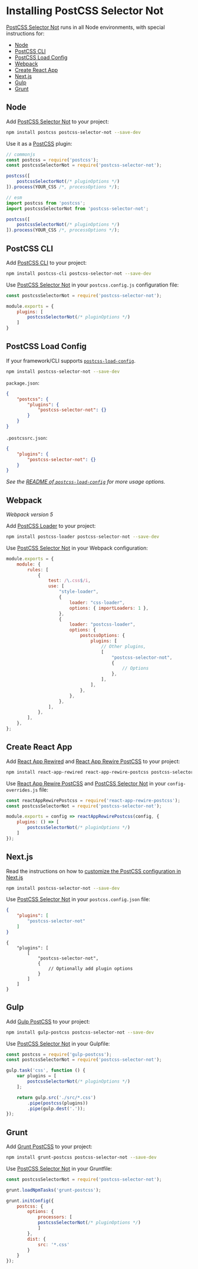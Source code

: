 # Installing PostCSS Selector Not

[PostCSS Selector Not] runs in all Node environments, with special instructions for:

- [Node](#node)
- [PostCSS CLI](#postcss-cli)
- [PostCSS Load Config](#postcss-load-config)
- [Webpack](#webpack)
- [Create React App](#create-react-app)
- [Next.js](#nextjs)
- [Gulp](#gulp)
- [Grunt](#grunt)



## Node

Add [PostCSS Selector Not] to your project:

```bash
npm install postcss postcss-selector-not --save-dev
```

Use it as a [PostCSS] plugin:

```js
// commonjs
const postcss = require('postcss');
const postcssSelectorNot = require('postcss-selector-not');

postcss([
	postcssSelectorNot(/* pluginOptions */)
]).process(YOUR_CSS /*, processOptions */);
```

```js
// esm
import postcss from 'postcss';
import postcssSelectorNot from 'postcss-selector-not';

postcss([
	postcssSelectorNot(/* pluginOptions */)
]).process(YOUR_CSS /*, processOptions */);
```

## PostCSS CLI

Add [PostCSS CLI] to your project:

```bash
npm install postcss-cli postcss-selector-not --save-dev
```

Use [PostCSS Selector Not] in your `postcss.config.js` configuration file:

```js
const postcssSelectorNot = require('postcss-selector-not');

module.exports = {
	plugins: [
		postcssSelectorNot(/* pluginOptions */)
	]
}
```

## PostCSS Load Config

If your framework/CLI supports [`postcss-load-config`](https://github.com/postcss/postcss-load-config).

```bash
npm install postcss-selector-not --save-dev
```

`package.json`:

```json
{
	"postcss": {
		"plugins": {
			"postcss-selector-not": {}
		}
	}
}
```

`.postcssrc.json`:

```json
{
	"plugins": {
		"postcss-selector-not": {}
	}
}
```

_See the [README of `postcss-load-config`](https://github.com/postcss/postcss-load-config#usage) for more usage options._

## Webpack

_Webpack version 5_

Add [PostCSS Loader] to your project:

```bash
npm install postcss-loader postcss-selector-not --save-dev
```

Use [PostCSS Selector Not] in your Webpack configuration:

```js
module.exports = {
	module: {
		rules: [
			{
				test: /\.css$/i,
				use: [
					"style-loader",
					{
						loader: "css-loader",
						options: { importLoaders: 1 },
					},
					{
						loader: "postcss-loader",
						options: {
							postcssOptions: {
								plugins: [
									// Other plugins,
									[
										"postcss-selector-not",
										{
											// Options
										},
									],
								],
							},
						},
					},
				],
			},
		],
	},
};
```

## Create React App

Add [React App Rewired] and [React App Rewire PostCSS] to your project:

```bash
npm install react-app-rewired react-app-rewire-postcss postcss-selector-not --save-dev
```

Use [React App Rewire PostCSS] and [PostCSS Selector Not] in your
`config-overrides.js` file:

```js
const reactAppRewirePostcss = require('react-app-rewire-postcss');
const postcssSelectorNot = require('postcss-selector-not');

module.exports = config => reactAppRewirePostcss(config, {
	plugins: () => [
		postcssSelectorNot(/* pluginOptions */)
	]
});
```

## Next.js

Read the instructions on how to [customize the PostCSS configuration in Next.js](https://nextjs.org/docs/advanced-features/customizing-postcss-config)

```bash
npm install postcss-selector-not --save-dev
```

Use [PostCSS Selector Not] in your `postcss.config.json` file:

```json
{
	"plugins": [
		"postcss-selector-not"
	]
}
```

```json5
{
	"plugins": [
		[
			"postcss-selector-not",
			{
				// Optionally add plugin options
			}
		]
	]
}
```

## Gulp

Add [Gulp PostCSS] to your project:

```bash
npm install gulp-postcss postcss-selector-not --save-dev
```

Use [PostCSS Selector Not] in your Gulpfile:

```js
const postcss = require('gulp-postcss');
const postcssSelectorNot = require('postcss-selector-not');

gulp.task('css', function () {
	var plugins = [
		postcssSelectorNot(/* pluginOptions */)
	];

	return gulp.src('./src/*.css')
		.pipe(postcss(plugins))
		.pipe(gulp.dest('.'));
});
```

## Grunt

Add [Grunt PostCSS] to your project:

```bash
npm install grunt-postcss postcss-selector-not --save-dev
```

Use [PostCSS Selector Not] in your Gruntfile:

```js
const postcssSelectorNot = require('postcss-selector-not');

grunt.loadNpmTasks('grunt-postcss');

grunt.initConfig({
	postcss: {
		options: {
			processors: [
			postcssSelectorNot(/* pluginOptions */)
			]
		},
		dist: {
			src: '*.css'
		}
	}
});
```

[Gulp PostCSS]: https://github.com/postcss/gulp-postcss
[Grunt PostCSS]: https://github.com/nDmitry/grunt-postcss
[PostCSS]: https://github.com/postcss/postcss
[PostCSS CLI]: https://github.com/postcss/postcss-cli
[PostCSS Loader]: https://github.com/postcss/postcss-loader
[PostCSS Selector Not]: https://github.com/csstools/postcss-plugins/tree/main/plugins/postcss-selector-not
[React App Rewire PostCSS]: https://github.com/csstools/react-app-rewire-postcss
[React App Rewired]: https://github.com/timarney/react-app-rewired
[Next.js]: https://nextjs.org
